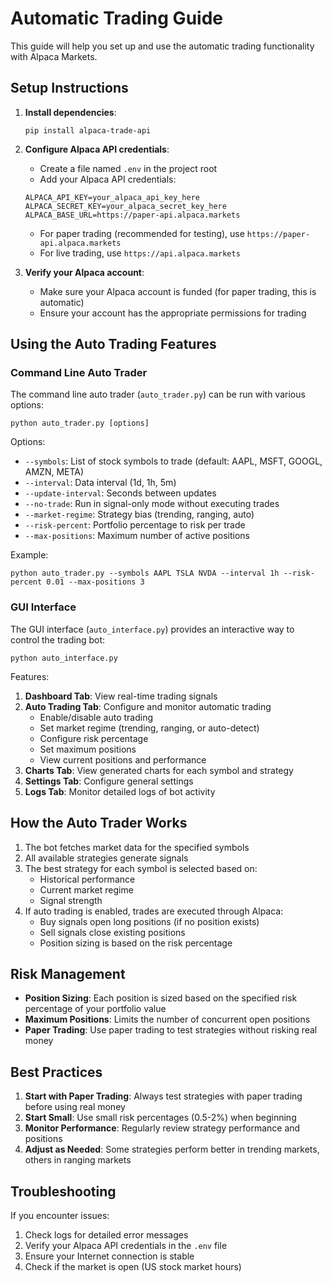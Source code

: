 # Automatic Trading Guide

This guide will help you set up and use the automatic trading functionality with Alpaca Markets.

## Setup Instructions

1. **Install dependencies**:
   ```
   pip install alpaca-trade-api
   ```

2. **Configure Alpaca API credentials**:
   - Create a file named `.env` in the project root
   - Add your Alpaca API credentials:
   ```
   ALPACA_API_KEY=your_alpaca_api_key_here
   ALPACA_SECRET_KEY=your_alpaca_secret_key_here
   ALPACA_BASE_URL=https://paper-api.alpaca.markets
   ```
   - For paper trading (recommended for testing), use `https://paper-api.alpaca.markets`
   - For live trading, use `https://api.alpaca.markets`

3. **Verify your Alpaca account**:
   - Make sure your Alpaca account is funded (for paper trading, this is automatic)
   - Ensure your account has the appropriate permissions for trading

## Using the Auto Trading Features

### Command Line Auto Trader

The command line auto trader (`auto_trader.py`) can be run with various options:

```
python auto_trader.py [options]
```

Options:
- `--symbols`: List of stock symbols to trade (default: AAPL, MSFT, GOOGL, AMZN, META)
- `--interval`: Data interval (1d, 1h, 5m)
- `--update-interval`: Seconds between updates
- `--no-trade`: Run in signal-only mode without executing trades
- `--market-regime`: Strategy bias (trending, ranging, auto)
- `--risk-percent`: Portfolio percentage to risk per trade
- `--max-positions`: Maximum number of active positions

Example:
```
python auto_trader.py --symbols AAPL TSLA NVDA --interval 1h --risk-percent 0.01 --max-positions 3
```

### GUI Interface

The GUI interface (`auto_interface.py`) provides an interactive way to control the trading bot:

```
python auto_interface.py
```

Features:
1. **Dashboard Tab**: View real-time trading signals
2. **Auto Trading Tab**: Configure and monitor automatic trading
   - Enable/disable auto trading
   - Set market regime (trending, ranging, or auto-detect)
   - Configure risk percentage
   - Set maximum positions
   - View current positions and performance
3. **Charts Tab**: View generated charts for each symbol and strategy
4. **Settings Tab**: Configure general settings
5. **Logs Tab**: Monitor detailed logs of bot activity

## How the Auto Trader Works

1. The bot fetches market data for the specified symbols
2. All available strategies generate signals
3. The best strategy for each symbol is selected based on:
   - Historical performance
   - Current market regime
   - Signal strength
4. If auto trading is enabled, trades are executed through Alpaca:
   - Buy signals open long positions (if no position exists)
   - Sell signals close existing positions
   - Position sizing is based on the risk percentage

## Risk Management

- **Position Sizing**: Each position is sized based on the specified risk percentage of your portfolio value
- **Maximum Positions**: Limits the number of concurrent open positions
- **Paper Trading**: Use paper trading to test strategies without risking real money

## Best Practices

1. **Start with Paper Trading**: Always test strategies with paper trading before using real money
2. **Start Small**: Use small risk percentages (0.5-2%) when beginning
3. **Monitor Performance**: Regularly review strategy performance and positions
4. **Adjust as Needed**: Some strategies perform better in trending markets, others in ranging markets

## Troubleshooting

If you encounter issues:
1. Check logs for detailed error messages
2. Verify your Alpaca API credentials in the `.env` file
3. Ensure your Internet connection is stable
4. Check if the market is open (US stock market hours) 